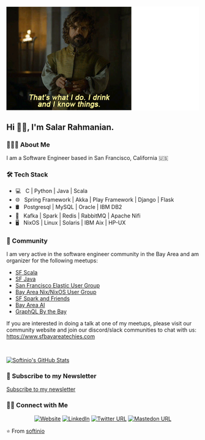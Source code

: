 ![About me](https://github.com/softinio/softinio/blob/master/i_know_things.gif "softinio")

<h2> Hi 👋🍷, I'm Salar Rahmanian.</h2>

<h3> 👨🏻‍💻 About Me </h3>

I am a Software Engineer based in San Francisco, California 🇺🇸

<h3>🛠 Tech Stack</h3>

- 💻 &nbsp; C | Python | Java | Scala
- 🌐 &nbsp; Spring Framework | Akka | Play Framework | Django | Flask
- 🛢 &nbsp; Postgresql | MySQL | Oracle | IBM DB2
- 🔧 &nbsp; Kafka | Spark | Redis | RabbitMQ | Apache Nifi
- 🖥 &nbsp; NixOS | Linux | Solaris | IBM Aix | HP-UX


<h3>🌉 Community</h3>
I am very active in the software engineer community in the Bay Area and am organizer for the following meetups:

- [SF Scala](https://www.meetup.com/SF-Scala)
- [SF Java](https://www.meetup.com/sfjava/)
- [San Francisco Elastic User Group](https://www.meetup.com/Elasticsearch-San-Francisco)
- [Bay Area Nix/NixOS User Group](https://www.meetup.com/Bay-Area-Nix-NixOS-User-Group/)
- [SF Spark and Friends](https://www.meetup.com/SF-Spark-and-Friends/)
- [Bay Area AI](https://www.meetup.com/bay-area-ai/)
- [GraphQL By the Bay](https://www.meetup.com/graphql-by-the-bay)

If you are interested in doing a talk at one of my meetups, please visit our community website and join our discord/slack communities to chat with us: <https://www.sfbayareatechies.com>

<br/>

[![Softinio's GitHub Stats](https://github-readme-stats.vercel.app/api?username=softinio&show_icons=true)](https://github.com/softinio)

<h3> 📨 Subscribe to my Newsletter</h3>

[Subscribe to my newsletter](https://softinio.substack.com/)

<h3> 🤝🏻 Connect with Me </h3>

<p align="center">
<a href="https://www.softinio.com/"><img alt="Website" src="https://img.shields.io/badge/Website-www.softinio.com-blue?style=flat-square&logo=google-chrome"></a>
<a href="https://www.linkedin.com/in/salarrahmanian/"><img alt="LinkedIn" src="https://img.shields.io/badge/LinkedIn-Salar%20Rahmanian-blue?style=flat-square&logo=linkedin"></a>
<a href="https://www.twitter.com/SalarRahmanian"><img alt="Twitter URL" src="https://img.shields.io/badge/Twitter-Salar%20Rahmanian-blue?style=flat-square&logo=twitter"></a>
<a href="https://fosstodon.org/@softinio"><img alt="Mastedon URL" src="https://img.shields.io/badge/Mastedon-softinio-blue?style=flat-square&logo=mastedon"></a>
</p>

⭐️ From [softinio](https://github.com/softinio)
